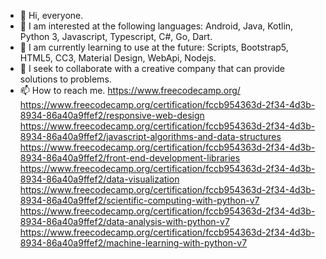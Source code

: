 - 👋 Hi, everyone. 
- 👀 I am interested at the following languages: Android, Java, Kotlin, Python 3, Javascript, Typescript, C#, Go, Dart.
- 🌱 I am currently learning to use at the future: Scripts, Bootstrap5, HTML5, CC3, Material Design, WebApi, Nodejs.
- 💞️ I seek to collaborate with a creative company that can provide solutions to problems.
- 📫 How to reach me.
https://www.freecodecamp.org/
https://www.freecodecamp.org/certification/fccb954363d-2f34-4d3b-8934-86a40a9ffef2/responsive-web-design
https://www.freecodecamp.org/certification/fccb954363d-2f34-4d3b-8934-86a40a9ffef2/javascript-algorithms-and-data-structures
https://www.freecodecamp.org/certification/fccb954363d-2f34-4d3b-8934-86a40a9ffef2/front-end-development-libraries
https://www.freecodecamp.org/certification/fccb954363d-2f34-4d3b-8934-86a40a9ffef2/data-visualization
https://www.freecodecamp.org/certification/fccb954363d-2f34-4d3b-8934-86a40a9ffef2/scientific-computing-with-python-v7
https://www.freecodecamp.org/certification/fccb954363d-2f34-4d3b-8934-86a40a9ffef2/data-analysis-with-python-v7
https://www.freecodecamp.org/certification/fccb954363d-2f34-4d3b-8934-86a40a9ffef2/machine-learning-with-python-v7

<!---
MelvinErnestoSG/MelvinErnestoSG is a ✨ special ✨ repository because its `README.md` (this file) appears on your GitHub profile.
You can click the Preview link to take a look at your changes.
--->
